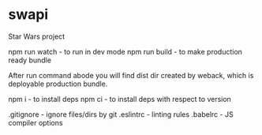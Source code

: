 # swapi
Star Wars project

npm run watch - to run in dev mode
npm run build - to make production ready bundle

After run command abode you will find dist dir created by weback, which is deployable production bundle.

npm i - to install deps
npm ci - to install deps with respect to version

.gitignore - ignore files/dirs by git
.eslintrc - linting rules
.babelrc - JS compiler options